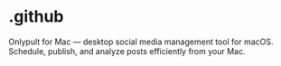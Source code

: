 # .github
Onlypult for Mac — desktop social media management tool for macOS. Schedule, publish, and analyze posts efficiently from your Mac.
